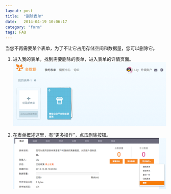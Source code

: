 ```yaml
---
layout: post
title:  "删除表单"
date:   2014-04-19 10:06:17
category: "form"
tags: FAQ
---
```


当您不再需要某个表单，为了不让它占用存储空间和数据量，您可以删除它。

1. 进入我的表单，找到需要删除的表单，进入表单的详情页面。
![删除表单](/images/delete-form-1.png)

2. 在表单概述这里，有“更多操作”，点击删除按钮。
![删除表单](/images/delete-form-2.png)

